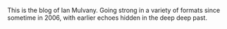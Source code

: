 This is the blog of Ian Mulvany. Going strong in a variety of formats since sometime in 2006, with earlier echoes hidden in the deep deep past. 
